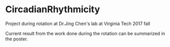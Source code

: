 # CircadianRhythmicity
Project during rotation at Dr.Jing Chen's lab at Virginia Tech 2017 fall

Current result from the work done during the rotation can be summarized in the poster.
